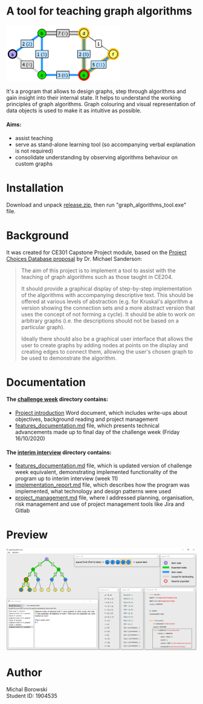 # A tool for teaching graph algorithms
<img src="https://raw.githubusercontent.com/michalmonday/files/master/ce301%20Capstone%20project/pics/mvp/readme_pic.png" alt="IMAGE DIDNT SHOW" width="300">  

It's a program that allows to design graphs, step through algorithms and gain insight into their internal state. It helps to understand the working principles of graph algorithms. Graph colouring and visual representation of data objects is used to make it as intuitive as possible.  

#### Aims:
* assist teaching  
* serve as stand-alone learning tool (so accompanying verbal explanation is not required)   
* consolidate understanding by observing algorithms behaviour on custom graphs  

# Installation
Download and unpack [release.zip](https://cseegit.essex.ac.uk/ce301_2020/ce301_borowski_michal/-/blob/master/release.zip), then run "graph_algorithms_tool.exe" file.  

# Background 
It was created for CE301 Capstone Project module, based on the [Project Choices Database proposal](https://moodle.essex.ac.uk/mod/data/view.php?d=490&perpage=30&search=a+tool+for+teaching&sort=0&order=ASC&advanced=0&filter=1&f_3666=&f_3667=&u_ln=&f_3671=&f_3672=) by Dr. Michael Sanderson:  
>The aim of this project is to implement a tool to assist with the teaching of graph algorithms such as those taught in CE204.  
>  
>It should provide a graphical display of step-by-step implementation of the algorithms with accompanying descriptive text. This should be offered at various levels of abstraction (e.g. for Kruskal's algorithm a version showing the connection sets and a more abstract version that uses the concept of not forming a cycle). It should be able to work on arbitrary graphs (i.e. the descriptions should not be based on a particular graph).  
>  
>Ideally there should also be a graphical user interface that allows the user to create graphs by adding nodes at points on the display and creating edges to connect them, allowing the user's chosen graph to be used to demonstrate the algorithm.  

# Documentation

#### The [challenge week](https://cseegit.essex.ac.uk/ce301_2020/ce301_borowski_michal/-/tree/master/challenge%20week) directory contains:  
* [Project introduction](https://cseegit.essex.ac.uk/ce301_2020/ce301_borowski_michal/-/blob/master/challenge%20week/Project%20introduction.docx) Word document, which includes write-ups about objectives, background reading and project management  
* [features_documentation.md](https://cseegit.essex.ac.uk/ce301_2020/ce301_borowski_michal/-/blob/master/challenge%20week/features_documentation.md) file, which presents technical advancements made up to final day of the challenge week (Friday 16/10/2020)  

#### The [interim interview](https://cseegit.essex.ac.uk/ce301_2020/ce301_borowski_michal/-/tree/master/interim%20interview) directory contains:  
* [features_documentation.md](https://cseegit.essex.ac.uk/ce301_2020/ce301_borowski_michal/-/blob/master/interim%20interview/features_documentation.md) file, which is updated version of challenge week equivalent, demonstrating implemented functionality of the program up to interim interview (week 11)   
* [implementation_report.md](https://cseegit.essex.ac.uk/ce301_2020/ce301_borowski_michal/-/blob/master/interim%20interview/implementation_report.md) file, which describes how the program was implemented, what technology and design patterns were used  
* [project_management.md](https://cseegit.essex.ac.uk/ce301_2020/ce301_borowski_michal/-/blob/master/interim%20interview/project_management.md) file, where I addressed planning, organisation, risk management and use of project management tools like Jira and Gitlab  


# Preview

![IMAGE DIDNT SHOW](https://raw.githubusercontent.com/michalmonday/files/master/ce301%20Capstone%20project/pics/mvp/preview.png)  

# Author 

Michal Borowski  
Student ID: 1904535
